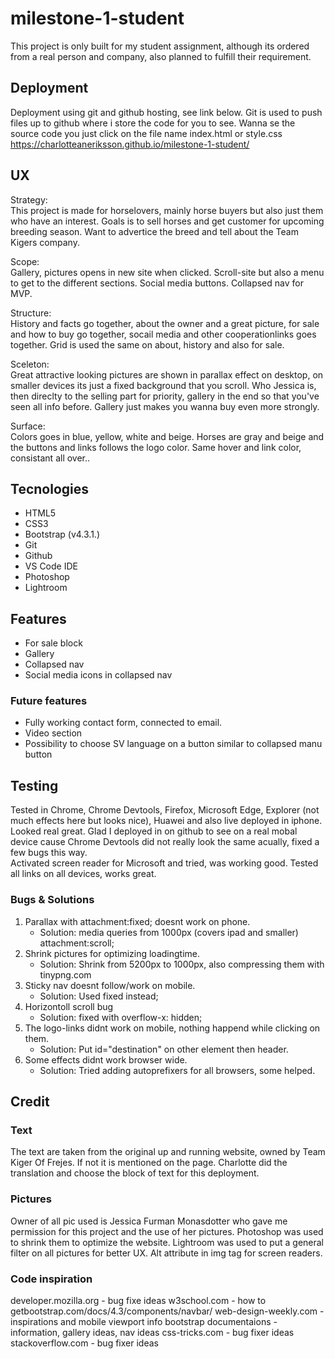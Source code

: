 # milestone-1-student

This project is only built for my student assignment, 
although its ordered from a real person and company, also planned to fulfill their requirement.

## Deployment
Deployment using git and github hosting, see link below.
Git is used to push files up to github where i store the code for you to see. Wanna se the source code you just click on the file name index.html or style.css<br/>
   https://charlotteaneriksson.github.io/milestone-1-student/

## UX 
  Strategy:<br/>
    This project is made for horselovers, mainly horse buyers but also just them who have an interest. 
    Goals is to sell horses and get customer for upcoming breeding season.
    Want to advertice the breed and tell about the Team Kigers company.
  
  Scope:<br/>
    Gallery, pictures opens in new site when clicked. 
    Scroll-site but also a menu to get to the different sections.
    Social media buttons.
    Collapsed nav for MVP.
  
  Structure:<br/>
    History and facts go together, about the owner and a great picture, for sale and how to buy go together, 
    socail media and other cooperationlinks goes together.
    Grid is used the same on about, history and also for sale.
    
  Sceleton:<br/>
    Great attractive looking pictures are shown in parallax effect on desktop, 
    on smaller devices its just a fixed background that you scroll.
    Who Jessica is, then direclty to the selling part for priority, 
    gallery in the end so that you've seen all info before. 
    Gallery just makes you wanna buy even more strongly.
    
  Surface:<br/>
    Colors goes in blue, yellow, white and beige. 
    Horses are gray and beige and the buttons and links follows the logo color.
    Same hover and link color, consistant all over..

## Tecnologies
  - HTML5
  - CSS3
  - Bootstrap (v4.3.1.) 
  - Git
  - Github
  - VS Code IDE
  - Photoshop
  - Lightroom 
  
## Features
  - For sale block
  - Gallery
  - Collapsed nav
  - Social media icons in collapsed nav
  
### Future features
  - Fully working contact form, connected to email.
  - Video section
  - Possibility to choose SV language on a button similar to collapsed manu button 
  
## Testing 
   Tested in Chrome, Chrome Devtools, Firefox, Microsoft Edge, Explorer (not much effects here but looks nice), Huawei and also live deployed in iphone.
   Looked real great. 
Glad I deployed in on github to see on a real mobal device cause Chrome Devtools did not really look the same acually, fixed a few bugs this way.
<br/>
Activated screen reader for Microsoft and tried, was working good.
Tested all links on all devices, works great.
### Bugs & Solutions
  1. Parallax with attachment:fixed; doesnt work on phone.
      - Solution: media queries from 1000px (covers ipad and smaller) attachment:scroll;
  2. Shrink pictures for optimizing loadingtime.
      - Solution: Shrink from 5200px to 1000px, also compressing them with tinypng.com 
  3. Sticky nav doesnt follow/work on mobile.
      - Solution: Used fixed instead;
  4. Horizontoll scroll bug
      - Solution: fixed with overflow-x: hidden;
  5. The logo-links didnt work on mobile, nothing happend while clicking on them.
       - Solution: Put id="destination" on other element then header.
  6. Some effects didnt work browser wide.
       - Solution: Tried adding autoprefixers for all browsers, some helped.
       
## Credit

### Text 
The text are taken from the original up and running website, owned by Team Kiger Of Frejes. If not it is mentioned on the page.
Charlotte did the translation and choose the block of text for this deployment.

### Pictures
Owner of all pic used is Jessica Furman Monasdotter who gave me permission for this project and the use of her pictures.
Photoshop was used to shrink them to optimize the website. 
Lightroom was used to put a general filter on all pictures for better UX.
Alt attribute in img tag for screen readers.

### Code inspiration 
developer.mozilla.org - bug fixe ideas
w3school.com - how to
getbootstrap.com/docs/4.3/components/navbar/
web-design-weekly.com - inspirations and mobile viewport info 
bootstrap documentaions - information, gallery ideas, nav ideas
css-tricks.com - bug fixer ideas
stackoverflow.com - bug fixer ideas

